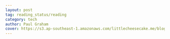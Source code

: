 ```yaml
---
layout: post
tag: reading_status/reading
category: tech
author: Paul Graham
cover: https://s3.ap-southeast-1.amazonaws.com/littlecheesecake.me/blog-post/books/Hackers_cover: https://img1.doubanio.com/view/subject/s/public/s6958980.jpg_Painters.jpg
---
```

